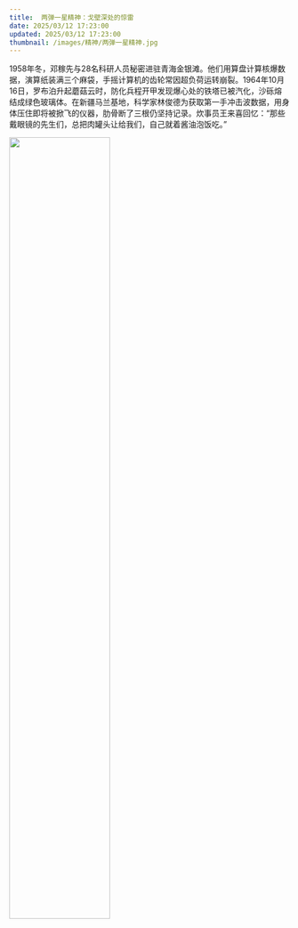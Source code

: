 ```yaml
---
title:  两弹一星精神：戈壁深处的惊雷
date: 2025/03/12 17:23:00
updated: 2025/03/12 17:23:00
thumbnail: /images/精神/两弹一星精神.jpg
---
```


1958年冬，邓稼先与28名科研人员秘密进驻青海金银滩。他们用算盘计算核爆数据，演算纸装满三个麻袋，手摇计算机的齿轮常因超负荷运转崩裂。1964年10月16日，罗布泊升起蘑菇云时，防化兵程开甲发现爆心处的铁塔已被汽化，沙砾熔结成绿色玻璃体。在新疆马兰基地，科学家林俊德为获取第一手冲击波数据，用身体压住即将被掀飞的仪器，肋骨断了三根仍坚持记录。炊事员王来喜回忆：“那些戴眼镜的先生们，总把肉罐头让给我们，自己就着酱油泡饭吃。”

<img src="/images/精神/两弹一星精神.jpg" height="60%" width="60%">
